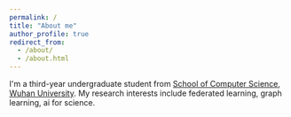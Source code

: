 ```yaml
---
permalink: /
title: "About me"
author_profile: true
redirect_from: 
  - /about/
  - /about.html
---
```

I'm a third-year undergraduate student from [School of Computer Science](https://cs.whu.edu.cn/), [Wuhan University](https://www.whu.edu.cn/). My research interests include federated learning, graph learning, ai for science.
